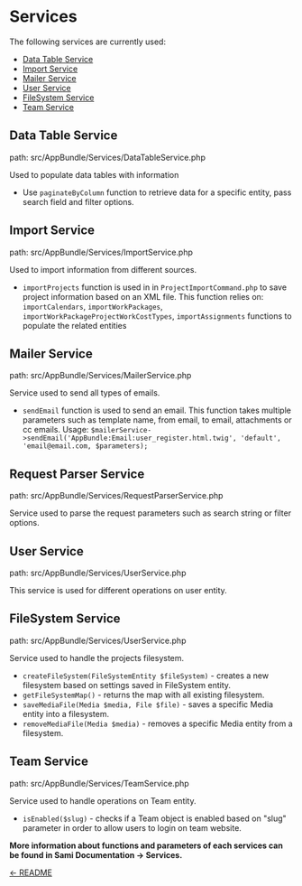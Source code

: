 Services
========

The following services are currently used:

* [Data Table Service](#data-table-service)
* [Import Service](#import-service)
* [Mailer Service](#mailer-service)
* [User Service](#user-service)
* [FileSystem Service](#filesystem-service)
* [Team Service](#team-service)

## Data Table Service
>
path: src/AppBundle/Services/DataTableService.php
>

Used to populate data tables with information

* Use ```paginateByColumn``` function to retrieve data for a specific entity, pass search field and filter options.

## Import Service
>
path: src/AppBundle/Services/ImportService.php
>

Used to import information from different sources.

* ```importProjects``` function is used in in ```ProjectImportCommand.php``` to save project information based on an XML file.
This function relies on: ```importCalendars```,  ```importWorkPackages```, ```importWorkPackageProjectWorkCostTypes```, ```importAssignments``` functions to populate the related entities

## Mailer Service
>
path: src/AppBundle/Services/MailerService.php
>

Service used to send all types of emails.
 
* ```sendEmail``` function is used to send an email. This function takes multiple parameters such as template name, from email, to email, attachments or cc emails.
Usage: `$mailerService->sendEmail('AppBundle:Email:user_register.html.twig', 'default', 'email@email.com, $parameters);`

## Request Parser Service
>
path: src/AppBundle/Services/RequestParserService.php
>

Service used to parse the request parameters such as search string or filter options.

## User Service
>
path: src/AppBundle/Services/UserService.php
>

This service is used for different operations on user entity.

## FileSystem Service
>
path: src/AppBundle/Services/UserService.php
>

Service used to handle the projects filesystem.

* ```createFileSystem(FileSystemEntity $fileSystem)``` - creates a new filesystem based on settings saved in FileSystem entity.
* ```getFileSystemMap()``` - returns the map with all existing filesystem.
* ```saveMediaFile(Media $media, File $file)``` - saves a specific Media entity into a filesystem.
* ```removeMediaFile(Media $media)``` - removes a specific Media entity from a filesystem.

## Team Service
>
path: src/AppBundle/Services/TeamService.php
>

Service used to handle operations on Team entity.

* ```isEnabled($slug)``` - checks if a Team object is enabled based on "slug" parameter in order to allow users to login on team website.


**More information about functions and parameters of each services can be found in Sami Documentation -> Services.**

[<- README](README.md)
